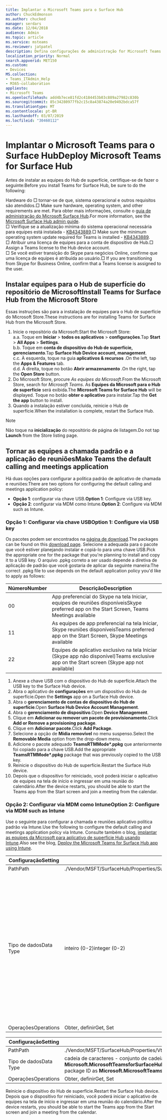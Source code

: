 ```yaml
---
title: Implantar o Microsoft Teams para o Surface Hub
author: ChuckEdmonson
ms.author: chucked
manager: serdars
ms.date: 12/04/2018
audience: Admin
ms.topic: article
ms.service: msteams
ms.reviewer: jatpatel
description: Defina configurações de administração for Microsoft Teams para o Hub de superfície.
localization_priority: Normal
search.appverid: MET150
ms.custom:
- Devices
MS.collection:
- Teams_ITAdmin_Help
- M365-collaboration
appliesto:
- Microsoft Teams
ms.openlocfilehash: add4b7ece81fd2c4184453b03c889a27982c830b
ms.sourcegitcommit: 85c34280977fb2c15c8a43874a20e9492bdca57f
ms.translationtype: MT
ms.contentlocale: pt-BR
ms.lasthandoff: 03/07/2019
ms.locfileid: "30460112"
---
```

<a name="deploy-microsoft-teams-for-surface-hub"></a><span data-ttu-id="264f3-103">Implantar o Microsoft Teams para o Surface Hub</span><span class="sxs-lookup"><span data-stu-id="264f3-103">Deploy Microsoft Teams for Surface Hub</span></span>
======================================

<span data-ttu-id="264f3-104">Antes de instalar as equipes do Hub de superfície, certifique-se de fazer o seguinte:</span><span class="sxs-lookup"><span data-stu-id="264f3-104">Before you install Teams for Surface Hub, be sure to do the following:</span></span>

 <span data-ttu-id="264f3-105">Hardware do □ tornar-se de que, sistema operacional e outros requisitos são atendidos.</span><span class="sxs-lookup"><span data-stu-id="264f3-105">□ Make sure hardware, operating system, and other requirements are met.</span></span> <span data-ttu-id="264f3-106">Para obter mais informações, consulte o [guia de administração do Microsoft Surface Hub](https://docs.microsoft.com/surface-hub/).</span><span class="sxs-lookup"><span data-stu-id="264f3-106">For more information, see the [Microsoft Surface Hub admin guide](https://docs.microsoft.com/surface-hub/).</span></span><br>
 <span data-ttu-id="264f3-107">□ Verifique se a atualização mínima do sistema operacional necessária para equipes está instalada - [KB4343889](https://support.microsoft.com/help/4343889).</span><span class="sxs-lookup"><span data-stu-id="264f3-107">□ Make sure the minimum operating system update required for Teams is installed - [KB4343889](https://support.microsoft.com/help/4343889).</span></span><br>
 <span data-ttu-id="264f3-108">□ Atribuir uma licença de equipes para a conta de dispositivo de Hub.</span><span class="sxs-lookup"><span data-stu-id="264f3-108">□ Assign a Teams license to the Hub device account.</span></span><br>
 <span data-ttu-id="264f3-109">□ Se você estiver transição do Skype para negócios Online, confirme que uma licença de equipes é atribuída ao usuário.</span><span class="sxs-lookup"><span data-stu-id="264f3-109">□ If you are transitioning from Skype for Business Online, confirm that a Teams license is assigned to the user.</span></span>

## <a name="install-teams-for-surface-hub-from-the-microsoft-store"></a><span data-ttu-id="264f3-110">Instalar equipes para o Hub de superfície do repositório de Microsoft</span><span class="sxs-lookup"><span data-stu-id="264f3-110">Install Teams for Surface Hub from the Microsoft Store</span></span> 

<span data-ttu-id="264f3-111">Essas instruções são para a instalação de equipes para o Hub de superfície do Microsoft Store.</span><span class="sxs-lookup"><span data-stu-id="264f3-111">These instructions are for installing Teams for Surface Hub from the Microsoft Store.</span></span> 
 
1. <span data-ttu-id="264f3-112">Inicie o repositório da Microsoft:</span><span class="sxs-lookup"><span data-stu-id="264f3-112">Start the Microsoft Store:</span></span><br>
   <span data-ttu-id="264f3-113">a.</span><span class="sxs-lookup"><span data-stu-id="264f3-113">a.</span></span> <span data-ttu-id="264f3-114">Toque em **Iniciar** > **todos os aplicativos** > **configurações**.</span><span class="sxs-lookup"><span data-stu-id="264f3-114">Tap **Start** > **All Apps** > **Settings**.</span></span><br> <span data-ttu-id="264f3-115">b.</span><span class="sxs-lookup"><span data-stu-id="264f3-115">b.</span></span> <span data-ttu-id="264f3-116">Toque em **conta de dispositivo do Hub de superfície, gerenciamento**.</span><span class="sxs-lookup"><span data-stu-id="264f3-116">Tap **Surface Hub Device account, management**.</span></span><br>
   <span data-ttu-id="264f3-117">c.</span><span class="sxs-lookup"><span data-stu-id="264f3-117">c.</span></span> <span data-ttu-id="264f3-118">À esquerda, toque na guia **aplicativos & recursos** .</span><span class="sxs-lookup"><span data-stu-id="264f3-118">On the left, tap the **Apps & Features** tab.</span></span><br> <span data-ttu-id="264f3-119">d.</span><span class="sxs-lookup"><span data-stu-id="264f3-119">d.</span></span> <span data-ttu-id="264f3-120">À direita, toque no botão **Abrir armazenamento** .</span><span class="sxs-lookup"><span data-stu-id="264f3-120">On the right, tap the **Open Store** button.</span></span> 
2. <span data-ttu-id="264f3-121">Do Microsoft Store, procure *As equipes da Microsoft*.</span><span class="sxs-lookup"><span data-stu-id="264f3-121">From the Microsoft Store, search for *Microsoft Teams*.</span></span> <span data-ttu-id="264f3-122">As **Equipes da Microsoft para o Hub de superfície** será exibida.</span><span class="sxs-lookup"><span data-stu-id="264f3-122">The **Microsoft Teams for Surface Hub** will be displayed.</span></span> <span data-ttu-id="264f3-123">Toque no botão **obter o aplicativo** para instalar.</span><span class="sxs-lookup"><span data-stu-id="264f3-123">Tap the **Get the app** button to install.</span></span>  
3. <span data-ttu-id="264f3-124">Quando a instalação estiver concluída, reinicie o Hub de superfície.</span><span class="sxs-lookup"><span data-stu-id="264f3-124">When the installation is complete, restart the Surface Hub.</span></span> 

> [!NOTE]
> <span data-ttu-id="264f3-125">Não toque na **inicialização** do repositório de página de listagem.</span><span class="sxs-lookup"><span data-stu-id="264f3-125">Do not tap **Launch** from the Store listing page.</span></span>

## <a name="make-teams-the-default-calling-and-meetings-application"></a><span data-ttu-id="264f3-126">Tornar as equipes a chamada padrão e a aplicação de reuniões</span><span class="sxs-lookup"><span data-stu-id="264f3-126">Make Teams the default calling and meetings application</span></span>
 
<span data-ttu-id="264f3-127">Há duas opções para configurar a política padrão de aplicativo de chamada e reuniões:</span><span class="sxs-lookup"><span data-stu-id="264f3-127">There are two options for configuring the default calling and meetings application policy:</span></span> 

- <span data-ttu-id="264f3-128">**Opção 1**: configurar via chave USB.</span><span class="sxs-lookup"><span data-stu-id="264f3-128">**Option 1**: Configure via USB key.</span></span> 
- <span data-ttu-id="264f3-129">**Opção 2**: configurar via MDM como Intune.</span><span class="sxs-lookup"><span data-stu-id="264f3-129">**Option 2**: Configure via MDM such as Intune.</span></span>
 
### <a name="option-1-configure-via-usb-key"></a><span data-ttu-id="264f3-130">Opção 1: Configurar via chave USB</span><span class="sxs-lookup"><span data-stu-id="264f3-130">Option 1: Configure via USB key</span></span> 
 
<span data-ttu-id="264f3-131">Os pacotes podem ser encontrados na [página de download](https://1drv.ms/f/s!ArcnbnREun0Vnp9Wps9MlWB-UJZw3g).</span><span class="sxs-lookup"><span data-stu-id="264f3-131">The packages can be found on this [download page](https://1drv.ms/f/s!ArcnbnREun0Vnp9Wps9MlWB-UJZw3g).</span></span> <span data-ttu-id="264f3-132">Selecione a adequada para o pacote que você estiver planejando instalar e copiá-lo para uma chave USB.</span><span class="sxs-lookup"><span data-stu-id="264f3-132">Pick the appropriate one for the package that you're planning to install and copy it to a USB key.</span></span> <span data-ttu-id="264f3-133">O arquivo .ppkg correto a ser usado depende a diretiva de aplicação de padrão que você gostaria de aplicar da seguinte maneira:</span><span class="sxs-lookup"><span data-stu-id="264f3-133">The correct .ppkg file to use depends on the default application policy you'd like to apply as follows:</span></span> 

|<span data-ttu-id="264f3-134">Número</span><span class="sxs-lookup"><span data-stu-id="264f3-134">Number</span></span>  |<span data-ttu-id="264f3-135">Descrição</span><span class="sxs-lookup"><span data-stu-id="264f3-135">Description</span></span>  |
|---------|---------|
|<span data-ttu-id="264f3-136">0</span><span class="sxs-lookup"><span data-stu-id="264f3-136">0</span></span>     | <span data-ttu-id="264f3-137">App preferencial do Skype na tela Iniciar, equipes de reuniões disponíveis</span><span class="sxs-lookup"><span data-stu-id="264f3-137">Skype preferred app on the Start Screen, Teams Meetings available</span></span>        |
|<span data-ttu-id="264f3-138">1</span><span class="sxs-lookup"><span data-stu-id="264f3-138">1</span></span>     | <span data-ttu-id="264f3-139">As equipes de app preferencial na tela Iniciar, Skype reuniões disponíveis</span><span class="sxs-lookup"><span data-stu-id="264f3-139">Teams preferred app on the Start Screen, Skype Meetings available</span></span>        |
|<span data-ttu-id="264f3-140">2</span><span class="sxs-lookup"><span data-stu-id="264f3-140">2</span></span>     | <span data-ttu-id="264f3-141">Equipes de aplicativo exclusivo na tela Iniciar (Skype app não disponível)</span><span class="sxs-lookup"><span data-stu-id="264f3-141">Teams exclusive app on the Start screen (Skype app not available)</span></span>        |
 
1. <span data-ttu-id="264f3-142">Anexe a chave USB com o dispositivo do Hub de superfície.</span><span class="sxs-lookup"><span data-stu-id="264f3-142">Attach the USB key to the Surface Hub device.</span></span> 
2. <span data-ttu-id="264f3-143">Abra o aplicativo de **configurações** em um dispositivo do Hub de superfície.</span><span class="sxs-lookup"><span data-stu-id="264f3-143">Open the **Settings** app on a Surface Hub device.</span></span> 
3. <span data-ttu-id="264f3-144">Abra o **gerenciamento de contas de dispositivo do Hub de superfície**.</span><span class="sxs-lookup"><span data-stu-id="264f3-144">Open **Surface Hub Device Account Management**.</span></span>
4. <span data-ttu-id="264f3-145">Abra o **gerenciamento de dispositivo**.</span><span class="sxs-lookup"><span data-stu-id="264f3-145">Open **Device Management**.</span></span> 
5. <span data-ttu-id="264f3-146">Clique em **Adicionar ou remover um pacote de provisionamento**.</span><span class="sxs-lookup"><span data-stu-id="264f3-146">Click **Add or Remove a provisioning package**.</span></span> 
6. <span data-ttu-id="264f3-147">Clique em **Adicionar pacote**.</span><span class="sxs-lookup"><span data-stu-id="264f3-147">Click **Add Package**.</span></span>
7. <span data-ttu-id="264f3-148">Selecione a opção de **Mídia removível** no menu suspenso.</span><span class="sxs-lookup"><span data-stu-id="264f3-148">Select the **Removable Media** option from the drop-down menu.</span></span> 
8. <span data-ttu-id="264f3-149">Adicione o pacote adequado <strong>TeamsRTMMode\*.ppkg</strong> que anteriormente foi copiado para a chave USB.</span><span class="sxs-lookup"><span data-stu-id="264f3-149">Add the appropriate <strong>TeamsRTMMode\*.ppkg</strong> package that was previously copied to the USB key.</span></span> 
9. <span data-ttu-id="264f3-150">Reinicie o dispositivo do Hub de superfície.</span><span class="sxs-lookup"><span data-stu-id="264f3-150">Restart the Surface Hub device.</span></span> 
10. <span data-ttu-id="264f3-151">Depois que o dispositivo for reiniciado, você poderá iniciar o aplicativo de equipes na tela de início e ingressar em uma reunião do calendário.</span><span class="sxs-lookup"><span data-stu-id="264f3-151">After the device restarts, you should be able to start the Teams app from the Start screen and join a meeting from the calendar.</span></span> 

### <a name="option-2-configure-via-mdm-such-as-intune"></a><span data-ttu-id="264f3-152">Opção 2: Configurar via MDM como Intune</span><span class="sxs-lookup"><span data-stu-id="264f3-152">Option 2: Configure via MDM such as Intune</span></span> 

<span data-ttu-id="264f3-153">Use o seguinte para configurar a chamada e reuniões aplicativo política padrão via Intune.</span><span class="sxs-lookup"><span data-stu-id="264f3-153">Use the following to configure the default calling and meetings application policy via Intune.</span></span> <span data-ttu-id="264f3-154">Consulte também o blog, [implantar as equipes da Microsoft para aplicativo de superfície Hub usando Intune](https://blogs.technet.microsoft.com/y0av/2018/07/16/97/).</span><span class="sxs-lookup"><span data-stu-id="264f3-154">Also see the blog, [Deploy the Microsoft Teams for Surface Hub app using Intune](https://blogs.technet.microsoft.com/y0av/2018/07/16/97/).</span></span>

|<span data-ttu-id="264f3-155">Configuração</span><span class="sxs-lookup"><span data-stu-id="264f3-155">Setting</span></span>   |<span data-ttu-id="264f3-156">Valor</span><span class="sxs-lookup"><span data-stu-id="264f3-156">Value</span></span>    |<span data-ttu-id="264f3-157">Descrição</span><span class="sxs-lookup"><span data-stu-id="264f3-157">Description</span></span>    |
|----------|---------|---------|
|<span data-ttu-id="264f3-158">Path</span><span class="sxs-lookup"><span data-stu-id="264f3-158">Path</span></span>      | <span data-ttu-id="264f3-159">./Vendor/MSFT/SurfaceHub/Properties/SurfaceHubMeetingMode</span><span class="sxs-lookup"><span data-stu-id="264f3-159">./Vendor/MSFT/SurfaceHub/Properties/SurfaceHubMeetingMode</span></span>        |
|<span data-ttu-id="264f3-160">Tipo de dados</span><span class="sxs-lookup"><span data-stu-id="264f3-160">Data Type</span></span> | <span data-ttu-id="264f3-161">inteiro (0-2)</span><span class="sxs-lookup"><span data-stu-id="264f3-161">integer (0-2)</span></span>   |<span data-ttu-id="264f3-162">0 - app preferencial do Skype na tela Iniciar, equipes de reuniões disponíveis</span><span class="sxs-lookup"><span data-stu-id="264f3-162">0 - Skype preferred app on the Start Screen, Teams Meetings available</span></span><br><span data-ttu-id="264f3-163">1 - equipes preferencial app na tela Iniciar, Skype reuniões disponíveis</span><span class="sxs-lookup"><span data-stu-id="264f3-163">1 - Teams preferred app on the Start Screen, Skype Meetings available</span></span><br><span data-ttu-id="264f3-164">2 - equipes de aplicativo exclusivo na tela Iniciar (Skype app não disponível)</span><span class="sxs-lookup"><span data-stu-id="264f3-164">2 - Teams exclusive app on the Start screen (Skype app not available)</span></span> |
|<span data-ttu-id="264f3-165">Operações</span><span class="sxs-lookup"><span data-stu-id="264f3-165">Operations</span></span>| <span data-ttu-id="264f3-166">Obter, definir</span><span class="sxs-lookup"><span data-stu-id="264f3-166">Get, Set</span></span>        |

|<span data-ttu-id="264f3-167">Configuração</span><span class="sxs-lookup"><span data-stu-id="264f3-167">Setting</span></span>   |<span data-ttu-id="264f3-168">Valor</span><span class="sxs-lookup"><span data-stu-id="264f3-168">Value</span></span>    |
|----------|---------|
|<span data-ttu-id="264f3-169">Path</span><span class="sxs-lookup"><span data-stu-id="264f3-169">Path</span></span>      | <span data-ttu-id="264f3-170">./Vendor/MSFT/SurfaceHub/Properties/VtcAppPackageId</span><span class="sxs-lookup"><span data-stu-id="264f3-170">./Vendor/MSFT/SurfaceHub/Properties/VtcAppPackageId</span></span>        |
|<span data-ttu-id="264f3-171">Tipo de dados</span><span class="sxs-lookup"><span data-stu-id="264f3-171">Data Type</span></span> | <span data-ttu-id="264f3-172">cadeia de caracteres - conjunto de cadeia de caracteres para a ID do pacote de aplicativo de equipes como **Microsoft.MicrosoftTeamsforSurfaceHub_8wekyb3d8bbwe! As equipes**</span><span class="sxs-lookup"><span data-stu-id="264f3-172">string - set string to Teams application package ID as **Microsoft.MicrosoftTeamsforSurfaceHub_8wekyb3d8bbwe!Teams**</span></span> |
|<span data-ttu-id="264f3-173">Operações</span><span class="sxs-lookup"><span data-stu-id="264f3-173">Operations</span></span>| <span data-ttu-id="264f3-174">Obter, definir</span><span class="sxs-lookup"><span data-stu-id="264f3-174">Get, Set</span></span>        |

<span data-ttu-id="264f3-175">Reinicie o dispositivo do Hub de superfície.</span><span class="sxs-lookup"><span data-stu-id="264f3-175">Restart the Surface Hub device.</span></span> <span data-ttu-id="264f3-176">Depois que o dispositivo for reiniciado, você poderá iniciar o aplicativo de equipes na tela de início e ingressar em uma reunião do calendário.</span><span class="sxs-lookup"><span data-stu-id="264f3-176">After the device restarts, you should be able to start the Teams app from the Start screen and join a meeting from the calendar.</span></span>

